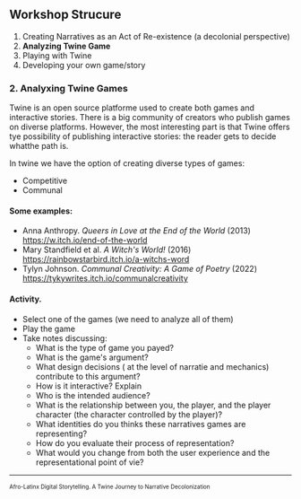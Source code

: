

## Workshop Strucure

1. Creating Narratives as an Act of Re-existence (a decolonial perspective)
2. **Analyzing Twine Game**
3. Playing with Twine
4. Developing your own game/story

### 2. Analyxing Twine Games

Twine is an open source platforme used to create both games and interactive stories. There is a big community of creators who publish games on diverse platforms. However, the most interesting part is that Twine offers tye possibility of publishing interactive stories: the reader gets to decide whatthe path is. 

In twine we have the option of creating diverse types of games:
- Competitive
- Communal

#### Some examples: 

- Anna Anthropy. *Queers in Love at the End of the World* (2013) <https://w.itch.io/end-of-the-world>
- Mary Standfield et al. *A Witch's World!* (2016) <https://rainbowstarbird.itch.io/a-witchs-word>
- Tylyn Johnson. *Communal Creativity: A Game of Poetry* (2022) <https://tykywrites.itch.io/communalcreativity>

#### Activity. 

* Select one of the games (we need to analyze all of them)
* Play the game
* Take notes discussing: 
    * What is the type of game you payed?
    * What is the game's argument?
    * What design decisions ( at the level of narratie and mechanics) contribute to this argument?
    * How is it interactive? Explain
    * Who is the intended audience?
    * What is the relationship between you, the player, and the player character (the character controlled by the player)?
    * What identities do you thinks these narratives games are representing?
    * How do you evaluate their process of representation?
    * What would you change from both the user experience and the representational point of vie?
---
<font size="0.5">Afro-Latinx Digital Storytelling. A Twine Journey to Narrative Decolonization</font>
 
